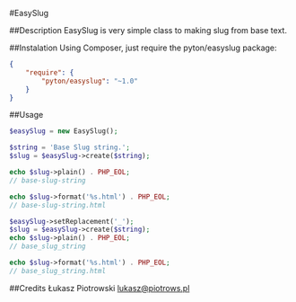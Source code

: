 #EasySlug

##Description
EasySlug is very simple class to making slug from base text.

##Instalation
Using Composer, just require the pyton/easyslug package:

```json
{
    "require": {
        "pyton/easyslug": "~1.0"
    }
}
```

##Usage
```php
$easySlug = new EasySlug();

$string = 'Base Slug string.';
$slug = $easySlug->create($string);

echo $slug->plain() . PHP_EOL;
// base-slug-string

echo $slug->format('%s.html') . PHP_EOL;
// base-slug-string.html

$easySlug->setReplacement('_');
$slug = $easySlug->create($string);
echo $slug->plain() . PHP_EOL;
// base_slug_string

echo $slug->format('%s.html') . PHP_EOL;
// base_slug_string.html
```

##Credits
Łukasz Piotrowski <lukasz@piotrows.pl>
